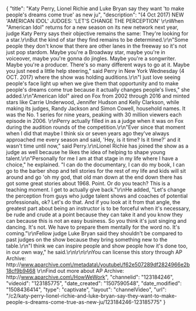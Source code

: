 {
    "title": "Katy Perry, Lionel Richie and Luke Bryan say they want 'to make people's dreams come true' as new ju",
    "description": "(4 Oct 2017) NEW 'AMERICAN IDOL' JUDGES: 'LET'S CHANGE THE PERCEPTION' \r\nWhen \"American Idol\" returns for a new season on its new network next year, judge Katy Perry says their objective remains the same: They're looking for a star.\r\nBut the kind of star they find remains to be determined.\r\n\"Some people they don't know that there are other lanes in the freeway so it's not just pop stardom. Maybe you're a Broadway star, maybe you're in voiceover, maybe you're gonna do jingles. Maybe you're a songwriter. Maybe you're a producer. There's so many different ways to go at it. Maybe you just need a little help steering,\" said Perry in New York Wednesday (4 OCT. 2017) where the show was holding auditions.\r\n\"I just love seeing people's face light up when we give them that opportunity and to make people's dreams come true because it actually changes people's lives,\" she added.\r\n\"American Idol\" aired on Fox from 2002 through 2016 and minted stars like Carrie Underwood, Jennifer Hudson and Kelly Clarkson, while making its judges, Randy Jackson and Simon Cowell, household names. It was the No. 1 series for nine years, peaking with 30 million viewers each episode in 2006. \r\nPerry actually filled in as a judge when it was on Fox during the audition rounds of the competition.\r\n\"Ever since that moment when I did that maybe I think six or seven years ago they've always approached me every season and said, 'Hey, is it time? Is it time?' and it wasn't time until now,\" said Perry.\r\nLionel Richie has joined the show as a judge as well because he likes the idea of helping to shape young talent.\r\n\"Personally for me I am at that stage in my life where I have a choice,\" he explained. \"I can do the documentary, I can do my book, I can go to the barber shop and tell stories for the rest of my life and kids will sit around and go 'oh my god, that old man down at the end down there has got some great stories about 1968. Point. Or do you teach? This is a teaching moment. I get to actually give back.\"\r\nHe added,  \"Let's change the perception from guys who judge talent shows and coaches of potential professionals, ok? Let's do that. And if you look at it from that angle, the greatest part about being an instructor is to be forceful when it's necessary, be rude and crude at a point because they can take it and you know they can because this is not an easy business. So you think it's just singing and dancing. It's not. We have to prepare them mentally for the word no. It's coming.\"\r\nFellow judge Luke Bryan said they shouldn't be compared to past judges on the show because they bring something new to the table.\r\n\"I think we can inspire people and show people how it's done too, in our own way,\" he said.\r\n\r\n\r\nYou can license this story through AP Archive: http:\/\/www.aparchive.com\/metadata\/youtube\/f62e507289df2824966e2b18cf9b9468 \r\nFind out more about AP Archive: http:\/\/www.aparchive.com\/HowWeWork",
    "channelid": "123184246",
    "videoid": "123185775",
    "date_created": "1507590548",
    "date_modified": "1508436414",
    "type": "captivate",
    "layout": "channelVideo",
    "url": "\/c2\/katy-perry-lionel-richie-and-luke-bryan-say-they-want-to-make-people-s-dreams-come-true-as-new-ju\/123184246-123185775"
}